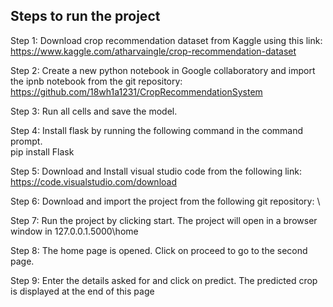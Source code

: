 ## Steps to run the project
 Step 1: Download crop recommendation dataset from Kaggle using this link: \
 https://www.kaggle.com/atharvaingle/crop-recommendation-dataset 
 
 Step 2: Create a new python notebook in Google collaboratory and import the ipnb notebook
 from the git repository: https://github.com/18wh1a1231/CropRecommendationSystem 
 
 Step 3: Run all cells and save the model. 
 
 Step 4: Install flask by running the following command in the command prompt. \
 pip install Flask 
 
 Step 5: Download and Install visual studio code from the following link: \
 https://code.visualstudio.com/download 
 
 Step 6: Download and import the project from the following git repository: \
  
 Step 7: Run the project by clicking start. The project will open in a browser window in
 127.0.0.1.5000\home 
 
 Step 8: The home page is opened. Click on proceed to go to the second page. 
 
 Step 9: Enter the details asked for and click on predict. The predicted crop is displayed at the
 end of this page
